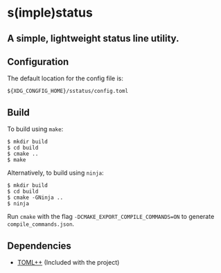 # s(imple)status

## A simple, lightweight status line utility.

## Configuration
The default location for the config file is:
```
${XDG_CONGFIG_HOME}/sstatus/config.toml
````

## Build
To build using `make`:
```
$ mkdir build
$ cd build
$ cmake ..
$ make
```
Alternatively, to build using `ninja`:
```
$ mkdir build
$ cd build
$ cmake -GNinja ..
$ ninja
```

Run `cmake` with the flag `-DCMAKE_EXPORT_COMPILE_COMMANDS=ON` to generate `compile_commands.json`.

## Dependencies

- [TOML++](https://github.com/marzer/tomlplusplus/) (Included with the project)

